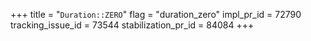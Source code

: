 +++
title = "`Duration::ZERO`"
flag = "duration_zero"
impl_pr_id = 72790
tracking_issue_id = 73544
stabilization_pr_id = 84084
+++
